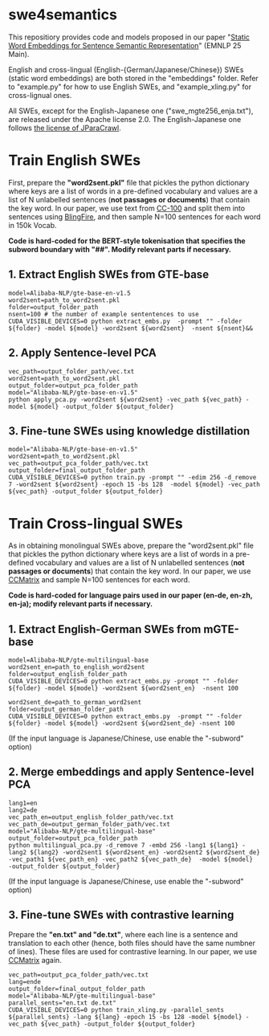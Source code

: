# swe4semantics
This repositiory provides code and models proposed in our paper "[Static Word Embeddings for Sentence Semantic Representation](https://arxiv.org/abs/2506.04624)" (EMNLP 25 Main).

English and cross-lingual (English-{German/Japanese/Chinese}) SWEs (static word embeddings) are both stored in the "embeddings" folder. Refer to "example.py" for how to use English SWEs, and "example_xling.py" for cross-lignual ones.

All SWEs, except for the English-Japanese one ("swe_mgte256_enja.txt"), are released under the Apache license 2.0. The English-Japanese one follows [the license of JParaCrawl](https://www.kecl.ntt.co.jp/icl/lirg/jparacrawl/).

# Train English SWEs
First, prepare the **"word2sent.pkl"** file that pickles the python dictionary where keys are a list of words in a pre-defined vocabulary and values are a list of N unlabelled sentences (**not passages or documents**) that contain the key word. In our paper, we use text from [CC-100](https://data.statmt.org/cc-100/) and split them into sentences using [BlingFire](https://github.com/microsoft/BlingFire), and then sample N=100 sentences for each word in 150k Vocab.

**Code is hard-coded for the BERT-style tokenisation that specifies the subword boundary with "##". Modify relevant parts if necessary.**

## 1. Extract English SWEs from GTE-base
```
model=Alibaba-NLP/gte-base-en-v1.5
word2sent=path_to_word2sent.pkl
folder=output_folder_path
nsent=100 # the number of example sententences to use
CUDA_VISIBLE_DEVICES=0 python extract_embs.py  -prompt "" -folder ${folder} -model ${model} -word2sent ${word2sent}  -nsent ${nsent}&&
```

## 2. Apply Sentence-level PCA
```
vec_path=output_folder_path/vec.txt
word2sent=path_to_word2sent.pkl
output_folder=output_pca_folder_path
model="Alibaba-NLP/gte-base-en-v1.5"
python apply_pca.py -word2sent ${word2sent} -vec_path ${vec_path} -model ${model} -output_folder ${output_folder}
```

## 3. Fine-tune SWEs using knowledge distillation
```
model="Alibaba-NLP/gte-base-en-v1.5"
word2sent=path_to_word2sent.pkl
vec_path=output_pca_folder_path/vec.txt
output_folder=final_output_folder_path
CUDA_VISIBLE_DEVICES=0 python train.py -prompt "" -edim 256 -d_remove 7 -word2sent ${word2sent} -epoch 15 -bs 128  -model ${model} -vec_path ${vec_path} -output_folder ${output_folder}
```

# Train Cross-lingual SWEs
As in obtaining monolingual SWEs above, prepare the "word2sent.pkl" file that pickles the python dictionary where keys are a list of words in a pre-defined vocabulary and values are a list of N unlabelled sentences (**not passages or documents**) that contain the key word. In our paper, we use  [CCMatrix](https://opus.nlpl.eu/CCMatrix/corpus/version/CCMatrix) and sample N=100 sentences for each word.


**Code is hard-coded for language pairs used in our paper (en-de, en-zh, en-ja); modify relevant parts if necessary.**

## 1. Extract English-German SWEs from mGTE-base
```
model=Alibaba-NLP/gte-multilingual-base
word2sent_en=path_to_english_word2sent
folder=output_english_folder_path
CUDA_VISIBLE_DEVICES=0 python extract_embs.py -prompt "" -folder ${folder} -model ${model} -word2sent ${word2sent_en}  -nsent 100 

word2sent_de=path_to_german_word2sent
folder=output_german_folder_path
CUDA_VISIBLE_DEVICES=0 python extract_embs.py  -prompt "" -folder ${folder} -model ${model} -word2sent ${word2sent_de} -nsent 100 
```

(If the input language is Japanese/Chinese, use enable the "-subword" option)

## 2. Merge embeddings and apply Sentence-level PCA

```
lang1=en
lang2=de
vec_path_en=output_english_folder_path/vec.txt
vec_path_de=output_german_folder_path/vec.txt
model="Alibaba-NLP/gte-multilingual-base"
output_folder=output_pca_folder_path
python multilingual_pca.py -d_remove 7 -embd 256 -lang1 ${lang1} -lang2 ${lang2} -word2sent1 ${word2sent_en} -word2sent2 ${word2sent_de}  -vec_path1 ${vec_path_en} -vec_path2 ${vec_path_de}  -model ${model}  -output_folder ${output_folder}
```
(If the input language is Japanese/Chinese, use enable the "-subword" option)

## 3. Fine-tune SWEs with contrastive learning
Prepare the **"en.txt" and "de.txt"**, where each line is a sentence and translation to each other (hence, both files should have the same numbner of lines). These files are used for contrastive learning. In our paper, we use [CCMatrix](https://opus.nlpl.eu/CCMatrix/corpus/version/CCMatrix) again.

```
vec_path=output_pca_folder_path/vec.txt
lang=ende
output_folder=final_output_folder_path
model="Alibaba-NLP/gte-multilingual-base"
parallel_sents="en.txt de.txt"
CUDA_VISIBLE_DEVICES=0 python train_xling.py -parallel_sents ${parallel_sents} -lang ${lang} -epoch 15 -bs 128 -model ${model} -vec_path ${vec_path} -output_folder ${output_folder}
```

